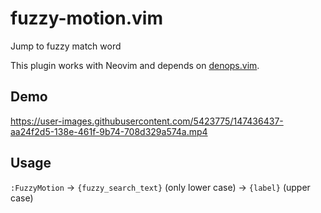 # fuzzy-motion.vim

Jump to fuzzy match word

This plugin works with Neovim and depends on [denops.vim](https://github.com/vim-denops/denops.vim).

## Demo

https://user-images.githubusercontent.com/5423775/147436437-aa24f2d5-138e-461f-9b74-708d329a574a.mp4

## Usage

`:FuzzyMotion` -> `{fuzzy_search_text}` (only lower case) -> `{label}` (upper case)
